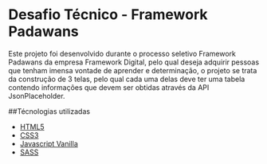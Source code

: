 # Desafio Técnico - Framework Padawans
Este projeto foi desenvolvido durante o processo seletivo Framework Padawans da empresa Framework Digital, pelo qual deseja adquirir pessoas que tenham imensa vontade de aprender e determinação, o projeto se trata da construção de 3 telas, pelo qual cada uma delas deve ter uma tabela contendo informações que devem ser obtidas através da API JsonPlaceholder. 


##Técnologias utilizadas
<!--ts-->
   * [HTML5](#HTML5)
   * [CSS3](#CSS3)
   * [Javascript Vanilla](#VanillaJS)
   * [SASS](#SASS)
<!--te-->
